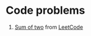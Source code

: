 # Code problems

1. [Sum of two](./sum_of_two/README.md) from [LeetCode](https://leetcode.com/problems/two-sum/description/)

